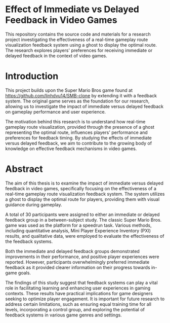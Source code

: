 # Effect of Immediate vs Delayed Feedback in Video Games

This repository contains the source code and materials for a research project investigating the effectiveness of a real-time gameplay route visualization feedback system using a ghost to display the optimal route. The research explores players' preferences for receiving immediate or delayed feedback in the context of video games.

# Introduction
This project builds upon the Super Mario Bros game found at https://github.com/linhdvu14/SMB-clone by extending it with a feedback system. The original game serves as the foundation for our research, allowing us to investigate the impact of immediate versus delayed feedback on gameplay performance and user experience.

The motivation behind this research is to understand how real-time gameplay route visualization, provided through the presence of a ghost representing the optimal route, influences players' performance and preferences for feedback timing. By studying the effects of immediate versus delayed feedback, we aim to contribute to the growing body of knowledge on effective feedback mechanisms in video games.

# Abstract
The aim of this thesis is to examine the impact of immediate versus delayed feedback in video games, specifically focusing on the effectiveness of a real-time gameplay route visualization feedback system. The system utilizes a ghost to display the optimal route for players, providing them with visual guidance during gameplay.

A total of 30 participants were assigned to either an immediate or delayed feedback group in a between-subject study. The classic Super Mario Bros. game was used as the platform for a speedrun task. Various methods, including quantitative analysis, Mini Player Experience Inventory (PXI) results, and qualitative data, were employed to evaluate the effectiveness of the feedback systems.

Both the immediate and delayed feedback groups demonstrated improvements in their performance, and positive player experiences were reported. However, participants overwhelmingly preferred immediate feedback as it provided clearer information on their progress towards in-game goals.

The findings of this study suggest that feedback systems can play a vital role in facilitating learning and enhancing user experiences in gaming contexts. These results have practical implications for game designers seeking to optimize player engagement. It is important for future research to address certain limitations, such as ensuring equal training time for all levels, incorporating a control group, and exploring the potential of feedback systems in various game genres and settings.
